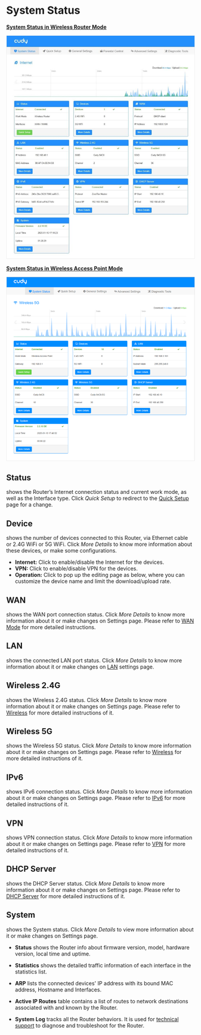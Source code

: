 # System Status

<u><strong>System Status in Wireless Router Mode</strong></u>

<img src="../../../images/wr3600/wr3600 (36).png" alt="" width="800px" style="border: 1px solid #eee;" />

<u><strong>System Status in Wireless Access Point Mode</strong></u>

<img src="../../../images/wr3600/wr3600 (37).png" alt="" width="800px" style="border: 1px solid #eee;" />

## Status
shows the Router’s Internet connection status and current work mode, as well as the Interface type. Click *Quick Setup* to redirect to the [Quick Setup](quick_setup.md) page for a change.

## Device
shows the number of devices connected to this Router, via Ethernet cable or 2.4G WiFi or 5G WiFi. Click *More Details* to know more information about these devices, or make some configurations.

- **Internet:** Click to enable/disable the Internet for the devices.
- **VPN:** Click to enable/disable VPN for the devices.
- **Operation:** Click to pop up the editing page as below, where you can customize the device name and limit the download/upload rate.

## WAN
shows the WAN port connection status. Click *More Details* to know more information about it or make changes on Settings page. Please refer to [WAN Mode](wan.md) for more detailed instructions.

## LAN
shows the connected LAN port status. Click *More Details* to know more information about it or make changes on [LAN](network.md#lan) settings page.

## Wireless 2.4G
shows the Wireless 2.4G status. Click *More Details* to know more information about it or make changes on Settings page. Please refer to [Wireless](wireless.md) for more detailed instructions of it.

## Wireless 5G
shows the Wireless 5G status. Click *More Details* to know more information about it or make changes on Settings page. Please refer to [Wireless](wireless.md) for more detailed instructions of it.

## IPv6
shows IPv6 connection status. Click *More Details* to know more information about it or make changes on Settings page. Please refer to [IPv6](network.md#ipv6) for more detailed instructions of it.

## VPN
shows VPN connection status. Click *More Details* to know more information about it or make changes on Settings page. Please refer to [VPN](vpn.md) for more detailed instructions of it.

## DHCP Server
shows the DHCP Server status. Click *More Details* to know more information about it or make changes on Settings page.  Please refer to [DHCP Server](dhcp.md) for more detailed instructions of it.

## System
shows the System status. Click *More Details* to view more information about it or make changes on Settings page. 

- **Status** shows the Router info about firmware version, model, hardware version, local time and uptime.

- **Statistics** shows the detailed traffic information of each interface in the statistics list.

- **ARP** lists the connected devices' IP address with its bound MAC address, Hostname and Interfaces.

- **Active IP Routes** table contains a list of routes to network destinations associated with and known by the Router.

- **System Log** tracks all the Router behaviors. It is used for [technical support](mailto:support@cudy.com) to diagnose and troubleshoot for the Router.